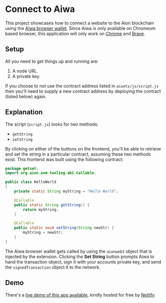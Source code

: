 # Connect to Aiwa

This project showcases how to connect a website to the Aion blockchain using the [Aiwa browser wallet](https://chrome.google.com/webstore/detail/aiwa/objigohafkcoodmofgmifblmfidicehc). Since Aiwa is only available on Chromeum based browser, this application will only work on [Chrome](https://www.google.com/chrome/) and [Brave](https://brave.com/).

## Setup

All you need to get things up and running are:

1. A node URL.
2. A private key.

If you choose to not use the contract address listed in `assets/js/script.js` then you'll need to supply a new contract address by deploying the contract (listed below) again.

## Explanation

The script (`script.js`) looks for two methods:

- `getString`
- `setString`

By clicking on either of the buttons on the frontend, you'll be able to retrieve and set the string in a particular contract, assuming these two methods exist. This frontend was built using the following contract:

```java
package getset;
import org.aion.avm.tooling.abi.Callable;

public class HelloWorld
{
    private static String myString = "Hello World";

    @Callable
    public static String getString() {
        return myString;
    }

    @Callable
    public static void setString(String newStr) {
        myString = newStr;
    }
}
```

The Aiwa browser wallet gets called by using the `aionweb3` object that is injected by the extension. Clicking the **Set String** button prompts Aiwa to hand the transaction object, sign it with your accounts private key, and send the `signedTransaction` object it to the network.

## Demo

There's a [live demo of this app available](https://aion-examples.netlify.com/web3-js/getter-setter-with-aiwa), kindly hosted for free by [Netlify](https://www.netlify.com/).
